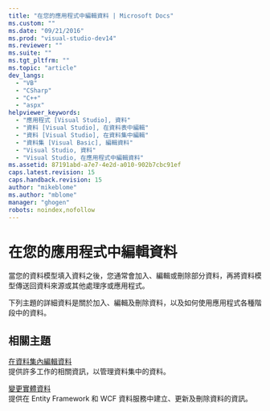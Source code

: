 ```yaml
---
title: "在您的應用程式中編輯資料 | Microsoft Docs"
ms.custom: ""
ms.date: "09/21/2016"
ms.prod: "visual-studio-dev14"
ms.reviewer: ""
ms.suite: ""
ms.tgt_pltfrm: ""
ms.topic: "article"
dev_langs: 
  - "VB"
  - "CSharp"
  - "C++"
  - "aspx"
helpviewer_keywords: 
  - "應用程式 [Visual Studio], 資料"
  - "資料 [Visual Studio], 在資料表中編輯"
  - "資料 [Visual Studio], 在資料集中編輯"
  - "資料集 [Visual Basic], 編輯資料"
  - "Visual Studio, 資料"
  - "Visual Studio, 在應用程式中編輯資料"
ms.assetid: 87191abd-a7e7-4e2d-a010-902b7cbc91ef
caps.latest.revision: 15
caps.handback.revision: 15
author: "mikeblome"
ms.author: "mblome"
manager: "ghogen"
robots: noindex,nofollow
---
```

# 在您的應用程式中編輯資料
當您的資料模型填入資料之後，您通常會加入、編輯或刪除部分資料，再將資料模型傳送回資料來源或其他處理序或應用程式。  
  
 下列主題的詳細資料是關於加入、編輯及刪除資料，以及如何使用應用程式各種階段中的資料。  
  
## 相關主題  
 [在資料集內編輯資料](../data-tools/edit-data-in-datasets.md)  
 提供許多工作的相關資訊，以管理資料集中的資料。  
  
 [變更實體資料](../Topic/Changing%20Entity%20Data.md)  
 提供在 Entity Framework 和 WCF 資料服務中建立、更新及刪除資料的資訊。